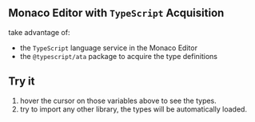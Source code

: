 ## Monaco Editor with `TypeScript` Acquisition

take advantage of:
- the `TypeScript` language service in the Monaco Editor
- the `@typescript/ata` package to acquire the type definitions


## Try it

1. hover the cursor on those variables above to see the types.
2. try to import any other library, the types will be automatically loaded.
